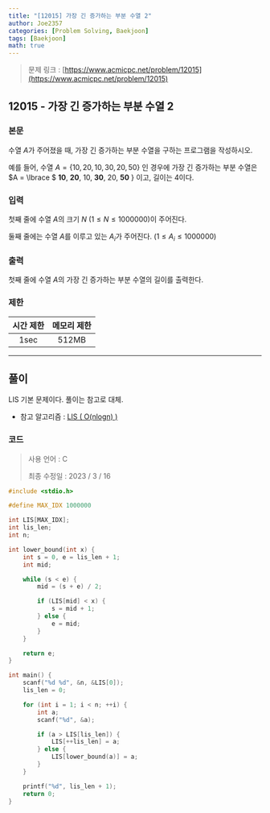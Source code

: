 ```yaml
---
title: "[12015] 가장 긴 증가하는 부분 수열 2"
author: Joe2357
categories: [Problem Solving, Baekjoon]
tags: [Baekjoon]
math: true
---
```


> 문제 링크 : [https://www.acmicpc.net/problem/12015](https://www.acmicpc.net/problem/12015)



## 12015 - 가장 긴 증가하는 부분 수열 2

### 본문

수열 $A$가 주어졌을 때, 가장 긴 증가하는 부분 수열을 구하는 프로그램을 작성하시오.

예를 들어, 수열 $A = \lbrace 10, 20, 10, 30, 20, 50 \rbrace$ 인 경우에 가장 긴 증가하는 부분 수열은 $A = \lbrace $ **10**, **20**, 10, **30**, 20, **50** $\rbrace$ 이고, 길이는 4이다.



### 입력

첫째 줄에 수열 $A$의 크기 $N$ ($1 \leq N \leq 1000000$)이 주어진다.

둘째 줄에는 수열 $A$를 이루고 있는 $A_i$가 주어진다. ($1 \leq A_i \leq 1000000$)



### 출력

첫째 줄에 수열 $A$의 가장 긴 증가하는 부분 수열의 길이를 출력한다.



### 제한

| 시간 제한 | 메모리 제한 |
| :-------: | :---------: |
|   1sec    |    512MB    |

---



## 풀이

LIS 기본 문제이다. 풀이는 참고로 대체.

- 참고 알고리즘 : [LIS ( O(nlogn) )](https://joe2357.github.io/posts/LIS/#2-%EA%B0%80%EC%9E%A5-%EA%B8%B4-%EC%A6%9D%EA%B0%80%ED%95%98%EB%8A%94-%EB%B6%80%EB%B6%84-%EC%88%98%EC%97%B4-2)

  

### 코드

> 사용 언어 : C  
>
> 최종 수정일 : 2023 / 3 / 16

```c
#include <stdio.h>

#define MAX_IDX 1000000

int LIS[MAX_IDX];
int lis_len;
int n;

int lower_bound(int x) {
    int s = 0, e = lis_len + 1;
    int mid;

    while (s < e) {
        mid = (s + e) / 2;

        if (LIS[mid] < x) {
            s = mid + 1;
        } else {
            e = mid;
        }
    }

    return e;
}

int main() {
    scanf("%d %d", &n, &LIS[0]);
    lis_len = 0;

    for (int i = 1; i < n; ++i) {
        int a;
        scanf("%d", &a);

        if (a > LIS[lis_len]) {
            LIS[++lis_len] = a;
        } else {
            LIS[lower_bound(a)] = a;
        }
    }

    printf("%d", lis_len + 1);
    return 0;
}
```
